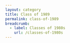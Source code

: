 ```yaml
---
layout: category
title: Class of 1989
permalink: class-of-1989
breadcrumb:
  - label: Classes of 1980s
    url: /classes-of-1980s
---
```

